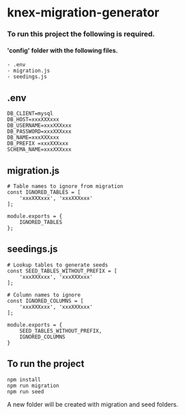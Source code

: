 # knex-migration-generator

### To run this project the following is required.
#### 'config' folder with the following files. 
 ```
 - .env
 - migration.js
 - seedings.js
 ```

.env 
----
```
DB_CLIENT=mysql
DB_HOST=xxxXXXxxx
DB_USERNAME=xxxXXXxxx
DB_PASSWORD=xxxXXXxxx
DB_NAME=xxxXXXxxx
DB_PREFIX =xxxXXXxxx
SCHEMA_NAME=xxxXXXxxx
```

migration.js
---
```
# Table names to ignore from migration
const IGNORED_TABLES = [
    'xxxXXXxxx', 'xxxXXXxxx'
];

module.exports = {
    IGNORED_TABLES
};

```

seedings.js
---
```
# Lookup tables to generate seeds
const SEED_TABLES_WITHOUT_PREFIX = [
    'xxxXXXxxx', 'xxxXXXxxx'
];

# Column names to ignore
const IGNORED_COLUMNS = [
    'xxxXXXxxx', 'xxxXXXxxx'
];

module.exports = {
    SEED_TABLES_WITHOUT_PREFIX,
    IGNORED_COLUMNS
}
```

## To run the project
```shell
npm install
npm run migration
npm run seed
```

A new folder will be created with migration and seed folders.